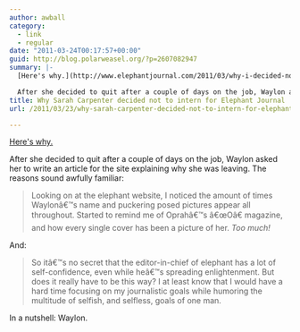 ```yaml
---
author: awball
category:
  - link
  - regular
date: "2011-03-24T00:17:57+00:00"
guid: http://blog.polarweasel.org/?p=2607082947
summary: |-
  [Here's why.](http://www.elephantjournal.com/2011/03/why-i-decided-not-to-intern-for-elephant-journal--sarah-carpenter/)

  After she decided to quit after a couple of days on the job, Waylon asked her to write an article for the site explaining why she was leaving. The reasons sound awfully familiar:
title: Why Sarah Carpenter decided not to intern for Elephant Journal
url: /2011/03/23/why-sarah-carpenter-decided-not-to-intern-for-elephant-journal/

---
```

[Here's why.](http://www.elephantjournal.com/2011/03/why-i-decided-not-to-intern-for-elephant-journal--sarah-carpenter/)

After she decided to quit after a couple of days on the job, Waylon asked her to write an article for the site explaining why she was leaving. The reasons sound awfully familiar:

> Looking on at the elephant website, I noticed the amount of times Waylonâ€™s name and puckering posed pictures appear all throughout. Started to remind me of Oprahâ€™s â€œOâ€ magazine, and how every single cover has been a picture of her. _Too much!_

And:

> So itâ€™s no secret that the editor-in-chief of elephant has a lot of self-confidence, even while heâ€™s spreading enlightenment. But does it really have to be this way? I at least know that I would have a hard time focusing on my journalistic goals while humoring the multitude of selfish, and selfless, goals of one man.

In a nutshell: Waylon.
